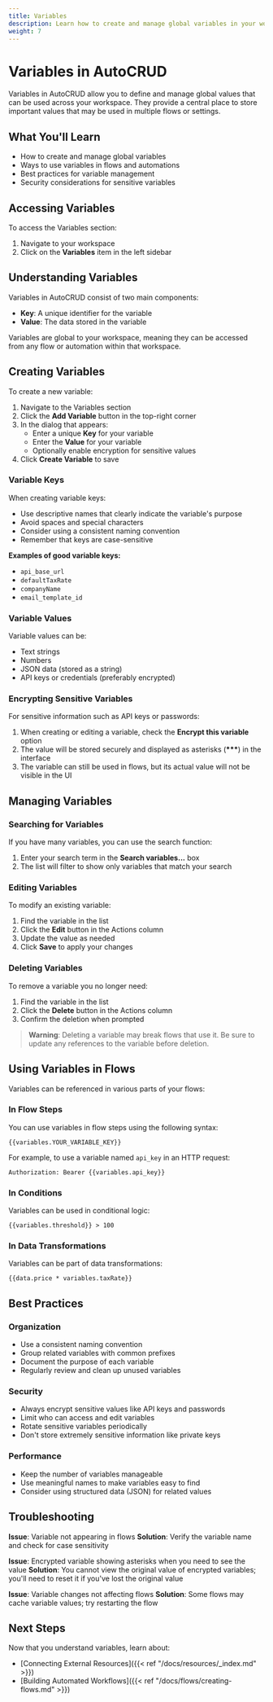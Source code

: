 ```yaml
---
title: Variables
description: Learn how to create and manage global variables in your workspace
weight: 7
---
```


# Variables in AutoCRUD

Variables in AutoCRUD allow you to define and manage global values that can be used across your workspace. They provide a central place to store important values that may be used in multiple flows or settings.

## What You'll Learn

- How to create and manage global variables
- Ways to use variables in flows and automations
- Best practices for variable management
- Security considerations for sensitive variables

## Accessing Variables

To access the Variables section:

1. Navigate to your workspace
2. Click on the **Variables** item in the left sidebar

<!-- VARIABLES SECTION SCREENSHOT -->
<!-- ![Variables Section](/images/variables-section.png) -->

## Understanding Variables

Variables in AutoCRUD consist of two main components:

- **Key**: A unique identifier for the variable
- **Value**: The data stored in the variable

Variables are global to your workspace, meaning they can be accessed from any flow or automation within that workspace.

## Creating Variables

To create a new variable:

1. Navigate to the Variables section
2. Click the **Add Variable** button in the top-right corner
3. In the dialog that appears:
   - Enter a unique **Key** for your variable
   - Enter the **Value** for your variable
   - Optionally enable encryption for sensitive values
4. Click **Create Variable** to save

<!-- ADD VARIABLE SCREENSHOT -->
<!-- ![Add Variable Dialog](/images/add-variable-dialog.png) -->

### Variable Keys

When creating variable keys:

- Use descriptive names that clearly indicate the variable's purpose
- Avoid spaces and special characters
- Consider using a consistent naming convention
- Remember that keys are case-sensitive

**Examples of good variable keys:**

- `api_base_url`
- `defaultTaxRate`
- `companyName`
- `email_template_id`

### Variable Values

Variable values can be:

- Text strings
- Numbers
- JSON data (stored as a string)
- API keys or credentials (preferably encrypted)

### Encrypting Sensitive Variables

For sensitive information such as API keys or passwords:

1. When creating or editing a variable, check the **Encrypt this variable** option
2. The value will be stored securely and displayed as asterisks (**\*\*\***) in the interface
3. The variable can still be used in flows, but its actual value will not be visible in the UI

## Managing Variables

### Searching for Variables

If you have many variables, you can use the search function:

1. Enter your search term in the **Search variables...** box
2. The list will filter to show only variables that match your search

### Editing Variables

To modify an existing variable:

1. Find the variable in the list
2. Click the **Edit** button in the Actions column
3. Update the value as needed
4. Click **Save** to apply your changes

### Deleting Variables

To remove a variable you no longer need:

1. Find the variable in the list
2. Click the **Delete** button in the Actions column
3. Confirm the deletion when prompted

> **Warning**: Deleting a variable may break flows that use it. Be sure to update any references to the variable before deletion.

## Using Variables in Flows

Variables can be referenced in various parts of your flows:

### In Flow Steps

You can use variables in flow steps using the following syntax:

```
{{variables.YOUR_VARIABLE_KEY}}
```

For example, to use a variable named `api_key` in an HTTP request:

```
Authorization: Bearer {{variables.api_key}}
```

### In Conditions

Variables can be used in conditional logic:

```
{{variables.threshold}} > 100
```

### In Data Transformations

Variables can be part of data transformations:

```
{{data.price * variables.taxRate}}
```

## Best Practices

### Organization

- Use a consistent naming convention
- Group related variables with common prefixes
- Document the purpose of each variable
- Regularly review and clean up unused variables

### Security

- Always encrypt sensitive values like API keys and passwords
- Limit who can access and edit variables
- Rotate sensitive variables periodically
- Don't store extremely sensitive information like private keys

### Performance

- Keep the number of variables manageable
- Use meaningful names to make variables easy to find
- Consider using structured data (JSON) for related values

## Troubleshooting

**Issue**: Variable not appearing in flows
**Solution**: Verify the variable name and check for case sensitivity

**Issue**: Encrypted variable showing asterisks when you need to see the value
**Solution**: You cannot view the original value of encrypted variables; you'll need to reset it if you've lost the original value

**Issue**: Variable changes not affecting flows
**Solution**: Some flows may cache variable values; try restarting the flow

## Next Steps

Now that you understand variables, learn about:

- [Connecting External Resources]({{< ref "/docs/resources/_index.md" >}})
- [Building Automated Workflows]({{< ref "/docs/flows/creating-flows.md" >}})
